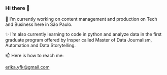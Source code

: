 ### Hi there 👋
💬  I’m currently working on content management and production on Tech and Business here in São Paulo. 

✨ I’m also currently learning to code in python and analyze data in the first graduate program offered by Insper called Master of Data Journalism, Automation and Data Storytelling. 

📫 Here is how to reach me:

erika.yfk@gmail.com

<!--
**erikayukari/erikayukari** is a ✨ _special_ ✨ repository because its `README.md` (this file) appears on your GitHub profile.

Here are some ideas to get you started:

- 
- 🌱 I’m currently learning ...
- 👯 I’m looking to collaborate on ...
- 🤔 I’m looking for help with ...
- 💬 Ask me about ...
- 📫 How to reach me: ...
- 😄 Pronouns: ...
- ⚡ Fun fact: ...
-->

